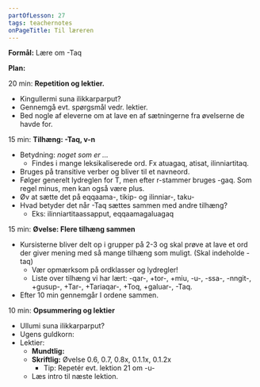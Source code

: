 ```yaml
---
partOfLesson: 27
tags: teachernotes
onPageTitle: Til læreren
---
```

**Formål:** Lære om -Taq

**Plan:**

20 min: **Repetition og lektier.**

- Kingullermi suna ilikkarparput?
- Gennemgå evt. spørgsmål vedr. lektier.
- Bed nogle af eleverne om at lave en af sætningerne fra øvelserne de havde for.

15 min: **Tilhæng: -Taq, v-n**

- Betydning: *noget som er ...*
    - Findes i mange leksikaliserede ord. Fx atuagaq, atisat, ilinniartitaq.
- Bruges på transitive verber og bliver til et navneord.
- Følger generelt lydreglen for T, men efter r-stammer bruges -gaq. Som regel minus, men kan også være plus.
- Øv at sætte det på eqqaama-, tikip- og ilinniar-, taku-
- Hvad betyder det når -Taq sættes sammen med andre tilhæng?
    - Eks: ilinniartitaassapput, eqqaamagaluagaq

15 min: **Øvelse: Flere tilhæng sammen**

- Kursisterne bliver delt op i grupper på 2-3 og skal prøve at lave et ord der giver mening med så mange tilhæng som muligt. (Skal indeholde -taq)
    - Vær opmærksom på ordklasser og lydregler!
    - Liste over tilhæng vi har lært: -qar-, +tor-, +miu, -u-, -ssa-, -nngit-, +gusup-, +Tar-, +Tariaqar-, +Toq, +galuar-, -Taq.
- Efter 10 min gennemgår I ordene sammen.

10 min: **Opsummering og lektier**

- Ullumi suna ilikkarparput?
- Ugens guldkorn: 
- Lektier:
    - **Mundtlig:** 
    - **Skriftlig:** Øvelse 0.6, 0.7, 0.8x, 0.1.1x, 0.1.2x
        - Tip: Repetér evt. lektion 21 om -u-
    - Læs intro til næste lektion.
